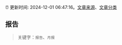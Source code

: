 :alarm_clock: 更新时间: 2024-12-01 06:47:16。[文章来源](/README.md)、[文章分类](/TAGS.md)

## 报告


> 关键字：`报告`、`月报`



